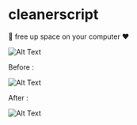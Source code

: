 # cleanerscript
🍉 free up space on your computer ❤️

![Alt Text](https://i.imgur.com/W36DDxc.gif)

Before : 

![Alt Text](https://cdn.discordapp.com/attachments/924759731522904074/953315086628421632/unknown.png)

After :

![Alt Text](https://cdn.discordapp.com/attachments/924759731522904074/953315282963816468/unknown.png)
